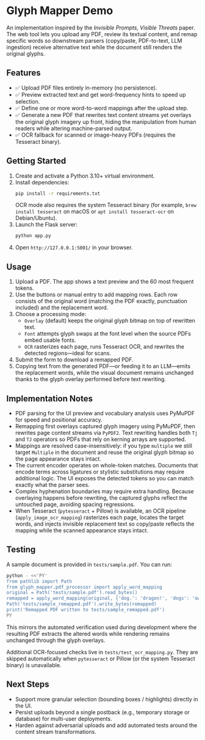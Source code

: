 # Glyph Mapper Demo

An implementation inspired by the *Invisible Prompts, Visible Threats* paper. The web tool lets you upload any PDF, review its textual content, and remap specific words so downstream parsers (copy/paste, PDF-to-text, LLM ingestion) receive alternative text while the document still renders the original glyphs.

## Features
- ✅ Upload PDF files entirely in-memory (no persistence).
- ✅ Preview extracted text and get word-frequency hints to speed up selection.
- ✅ Define one or more word-to-word mappings after the upload step.
- ✅ Generate a new PDF that rewrites text content streams yet overlays the original glyph imagery up front, hiding the manipulation from human readers while altering machine-parsed output.
- ✅ OCR fallback for scanned or image-heavy PDFs (requires the Tesseract binary).

## Getting Started
1. Create and activate a Python 3.10+ virtual environment.
2. Install dependencies:
   ```bash
   pip install -r requirements.txt
   ```
   OCR mode also requires the system Tesseract binary (for example, `brew install tesseract` on macOS or `apt install tesseract-ocr` on Debian/Ubuntu).
3. Launch the Flask server:
   ```bash
   python app.py
   ```
4. Open `http://127.0.0.1:5001/` in your browser.

## Usage
1. Upload a PDF. The app shows a text preview and the 60 most frequent tokens.
2. Use the buttons or manual entry to add mapping rows. Each row consists of the original word (matching the PDF exactly, punctuation included) and the replacement word.
3. Choose a processing mode:
   - `Overlay` (default) keeps the original glyph bitmap on top of rewritten text.
   - `Font` attempts glyph swaps at the font level when the source PDFs embed usable fonts.
   - `OCR` rasterizes each page, runs Tesseract OCR, and rewrites the detected regions—ideal for scans.
4. Submit the form to download a remapped PDF.
5. Copying text from the generated PDF—or feeding it to an LLM—emits the replacement words, while the visual document remains unchanged thanks to the glyph overlay performed before text rewriting.

## Implementation Notes
- PDF parsing for the UI preview and vocabulary analysis uses PyMuPDF for speed and positional accuracy.
- Remapping first overlays captured glyph imagery using PyMuPDF, then rewrites page content streams via `PyPDF2`. Text rewriting handles both `Tj` and `TJ` operators so PDFs that rely on kerning arrays are supported.
- Mappings are resolved case-insensitively: if you type `multiple` we still target `Multiple` in the document and reuse the original glyph bitmap so the page appearance stays intact.
- The current encoder operates on whole-token matches. Documents that encode terms across ligatures or stylistic substitutions may require additional logic. The UI exposes the detected tokens so you can match exactly what the parser sees.
- Complex hyphenation boundaries may require extra handling. Because overlaying happens before rewriting, the captured glyphs reflect the untouched page, avoiding spacing regressions.
- When Tesseract (`pytesseract` + Pillow) is available, an OCR pipeline (`apply_image_ocr_mapping`) rasterizes each page, locates the target words, and injects invisible replacement text so copy/paste reflects the mapping while the scanned appearance stays intact.

## Testing
A sample document is provided in `tests/sample.pdf`. You can run:
```bash
python - <<'PY'
from pathlib import Path
from glyph_mapper.pdf_processor import apply_word_mapping
original = Path('tests/sample.pdf').read_bytes()
remapped = apply_word_mapping(original, {'dog.': 'dragon!', 'dogs': 'owls'})
Path('tests/sample_remapped.pdf').write_bytes(remapped)
print('Remapped PDF written to tests/sample_remapped.pdf')
PY
```
This mirrors the automated verification used during development where the resulting PDF extracts the altered words while rendering remains unchanged through the glyph overlays.

Additional OCR-focused checks live in `tests/test_ocr_mapping.py`. They are skipped automatically when `pytesseract` or Pillow (or the system Tesseract binary) is unavailable.

## Next Steps
- Support more granular selection (bounding boxes / highlights) directly in the UI.
- Persist uploads beyond a single postback (e.g., temporary storage or database) for multi-user deployments.
- Harden against adversarial uploads and add automated tests around the content stream transformations.
